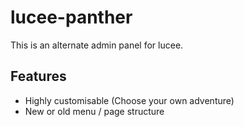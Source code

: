 # lucee-panther
This is an alternate admin panel for lucee.

## Features
- Highly customisable (Choose your own adventure)
- New or old menu / page structure
